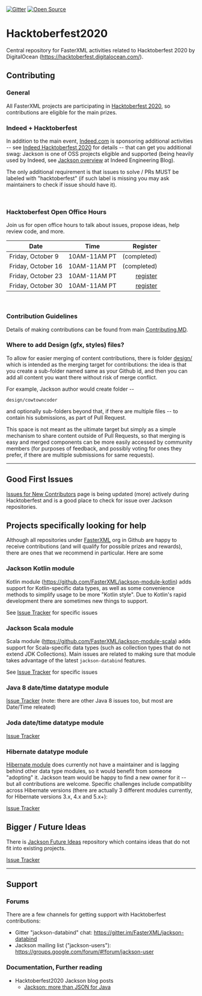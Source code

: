 [![Gitter](https://img.shields.io/gitter/room/nwjs/nw.js.svg?style=flat)](https://gitter.im/FasterXML/jackson-databind)  [![Open Source](https://badges.frapsoft.com/os/v1/open-source.svg?v=103)](https://opensource.org/)

# Hacktoberfest2020

Central repository for FasterXML activities related to Hacktoberfest 2020 by DigitalOcean (https://hacktoberfest.digitalocean.com/).

## Contributing

### General

All FasterXML projects are participating in  [Hacktoberfest 2020](https://hacktoberfest.digitalocean.com/), so contributions are eligible for the main prizes.

### Indeed + Hacktoberfest

In addition to the main event, [Indeed.com](https://indeed.com) is sponsoring additional activities --
see [Indeed Hacktoberfest 2020](https://engineering.indeedblog.com/indeed-hacktoberfest-2020/) for details -- that can get you additional swag: Jackson is one of OSS projects eligible and supported
(being heavily used by Indeed, see [Jackson overview](https://engineering.indeedblog.com/blog/2020/09/jackson-more-than-json-for-java/) at Indeed Engineering Blog).

The only additional requirement is that issues to solve / PRs MUST be labeled with "hacktoberfest"
(if such label is missing you may ask maintainers to check if issue should have it).

<br>

### Hacktoberfest Open Office Hours
Join us for open office hours to talk about issues, propose ideas, help review code, and more.

| Date         | Time           | Register  |
| ------------- |:-------------:| -----:|
| Friday, October 9 | 10AM-11AM PT | (completed) |
| Friday, October 16 | 10AM-11AM PT | (completed) |
| Friday, October 23 | 10AM-11AM PT |[register](https://organize.mlh.io/participants/events/5013-virtual-fasterxml-jackson-office-hours) |
| Friday, October 30 | 10AM-11AM PT |[register](https://organize.mlh.io/participants/events/5010-virtual-fasterxml-jackson-office-hours) |
<br>

### Contribution Guidelines

Details of making contributions can be found from main
[Contributing.MD](https://github.com/FasterXML/jackson/blob/master/CONTRIBUTING.md).

### Where to add Design (gfx, styles) files?

To allow for easier merging of content contributions, there is folder
[design/](design/) which is intended as the merging target for contributions:
the idea is that you create a sub-folder named same as your Github id, and then
you can add all content you want there without risk of merge conflict.

For example, Jackson author would create folder --

    design/cowtowncoder

and optionally sub-folders beyond that, if there are multiple files -- to contain
his submissions, as part of Pull Request.

This space is not meant as the ultimate target but simply as a simple mechanism to
share content outside of Pull Requests, so that merging is easy and merged components
can be more easily accessed by community members (for purposes of feedback, and
possibly voting for ones they prefer, if there are multiple submissions for same
requests).

-----

## Good First Issues

[Issues for New Contributors](https://github.com/FasterXML/jackson/wiki/Issues-For-New-Contributors)
page is being updated (more) actively during Hacktoberfest and is a good place to check for
issue over Jackson repositories.

## Projects specifically looking for help

Although all repositories under [FasterXML](https://github.com/FasterXML) org in Github are happy to receive contributions (and will qualify for possible prizes and rewards), there are ones that
we recommend in particular. Here are some

### Jackson Kotlin module

Kotlin module (https://github.com/FasterXML/jackson-module-kotlin) adds support for Kotlin-specific
data types, as well as some convenience methods to simplify usage to be more "Kotlin style".
Due to Kotlin's rapid development there are sometimes new things to support.

See [Issue Tracker](https://github.com/FasterXML/jackson-module-kotlin/issues/) for specific issues

### Jackson Scala module

Scala module (https://github.com/FasterXML/jackson-module-scala) adds support for Scala-specific
data types (such as collection types that do not extend JDK Collections).
Main issues are related to making sure that module takes advantage of the latest `jackson-databind`
features.

See [Issue Tracker](https://github.com/FasterXML/jackson-module-scala/issues/) for specific issues

### Java 8 date/time datatype module

[Issue Tracker](https://github.com/FasterXML/jackson-modules-java8/issues) (note: there are other
Java 8 issues too, but most are Date/Time releated)

### Joda date/time datatype module

[Issue Tracker](https://github.com/FasterXML/jackson-datatype-joda/issues/)

### Hibernate datatype module

[Hibernate module](https://github.com/FasterXML/jackson-datatype-hibernate/) does currently
not have a maintainer and is lagging behind other data type modules, so it would
benefit from someone "adopting" it. Jackson team would be happy to find a new owner for
it -- but all contributions are welcome.
Specific challenges include compatiblity across Hibernate versions (there are actually 3
different modules currently, for Hibernate versions 3.x, 4.x and 5.x+):

[Issue Tracker](https://github.com/FasterXML/jackson-datatype-hibernate/issues)

## Bigger / Future Ideas

There is [Jackson Future Ideas](https://github.com/FasterXML/jackson-future-ideas/)
repository which contains ideas that do not fit into existing projects.

[Issue Tracker](https://github.com/FasterXML/jackson-future-ideas/issues)

-----

## Support

### Forums

There are a few channels for getting support with Hacktoberfest contributions:

* Gitter "jackson-databind" chat: https://gitter.im/FasterXML/jackson-databind
* Jackson mailing list ("jackson-users"): https://groups.google.com/forum/#!forum/jackson-user

### Documentation, Further reading

* Hacktoberfest2020 Jackson blog posts
    * [Jackson: more than JSON for Java](https://engineering.indeedblog.com/blog/2020/09/jackson-more-than-json-for-java/)

